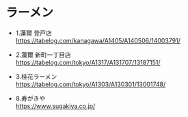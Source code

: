 
# ラーメン


- 1.蓮爾 登戸店  
  https://tabelog.com/kanagawa/A1405/A140506/14003791/  
- 2.蓮爾 新町一丁目店  
  https://tabelog.com/tokyo/A1317/A131707/13187151/
- 3.桂花ラーメン  
  https://tabelog.com/tokyo/A1303/A130301/13001748/  


- 8.寿がきや  
  https://www.sugakiya.co.jp/  
